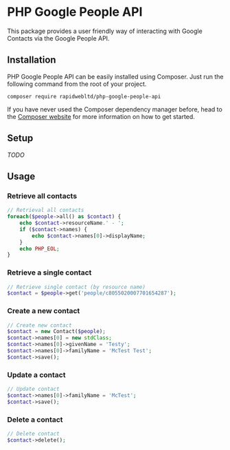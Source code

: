 # PHP Google People API

This package provides a user friendly way of interacting with Google Contacts via the Google People API.

## Installation

PHP Google People API can be easily installed using Composer. Just run the following command from the root of your project.

```
composer require rapidwebltd/php-google-people-api
```

If you have never used the Composer dependency manager before, head to the [Composer website](https://getcomposer.org/) for more information on how to get started.

## Setup

*TODO*

## Usage

### Retrieve all contacts

```php
// Retrieval all contacts
foreach($people->all() as $contact) {
    echo $contact->resourceName.' - ';
    if ($contact->names) {
        echo $contact->names[0]->displayName;
    }
    echo PHP_EOL;
}
```

### Retrieve a single contact

```php
// Retrieve single contact (by resource name)
$contact = $people->get('people/c8055020007701654287');
```

### Create a new contact

```php
// Create new contact
$contact = new Contact($people);
$contact->names[0] = new stdClass;
$contact->names[0]->givenName = 'Testy';
$contact->names[0]->familyName = 'McTest Test';
$contact->save();
```

### Update a contact

```php
// Update contact
$contact->names[0]->familyName = 'McTest';
$contact->save();
```

### Delete a contact

```php
// Delete contact
$contact->delete();
```